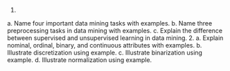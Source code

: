 1.
  a. Name four important data mining tasks with examples.
  b. Name three preprocessing tasks in data mining with examples.
  c. Explain the difference between supervised and unsupervised learning in data mining.
2.
  a. Explain nominal, ordinal, binary, and continuous attributes with examples.
  b. Illustrate discretization using example.
  c. Illustrate binarization using example.
  d. Illustrate normalization using example.
